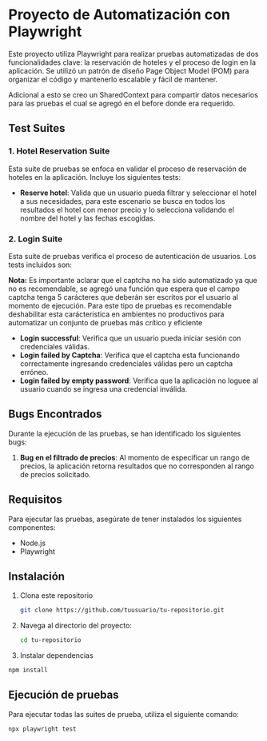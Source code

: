 # Proyecto de Automatización con Playwright

Este proyecto utiliza Playwright para realizar pruebas automatizadas de dos funcionalidades clave: la reservación de hoteles y el proceso de login en la aplicación.
Se utilizó un patrón de diseño Page Object Model (POM) para organizar el código y mantenerlo escalable y fácil de mantener.

Adicional a esto se creo un SharedContext para compartir datos necesarios para las pruebas el cual se agregó en el before donde era requerido.


## Test Suites

### 1. Hotel Reservation Suite
Esta suite de pruebas se enfoca en validar el proceso de reservación de hoteles en la aplicación. Incluye los siguientes tests:

- **Reserve hotel**: Valida que un usuario pueda filtrar y seleccionar el hotel a sus necesidades, para este escenario se busca en todos los resultados el hotel con menor precio y lo selecciona validando el nombre del hotel y las fechas escogidas.

### 2. Login Suite
Esta suite de pruebas verifica el proceso de autenticación de usuarios. Los tests incluidos son:

**Nota:** Es importante aclarar que el captcha no ha sido automatizado ya que no es recomendable, se agregó una función que espera que el campo captcha tenga 5 carácteres que deberán ser escritos por el usuario al momento de ejecución. Para este tipo de pruebas es recomendable deshabilitar esta carácteristica en ambientes no productivos para automatizar un conjunto de pruebas más crítico y eficiente

- **Login successful**: Verifica que un usuario pueda iniciar sesión con credenciales válidas.
- **Login failed by Captcha**: Verifica que el captcha esta funcionando correctamente ingresando credenciales válidas pero un captcha erróneo.
- **Login failed by empty password**: Verifica que la aplicación no loguee al usuario cuando se ingresa una credencial inválida.

## Bugs Encontrados

Durante la ejecución de las pruebas, se han identificado los siguientes bugs:

1. **Bug en el filtrado de precios**: Al momento de especificar un rango de precios, la aplicación retorna resultados que no corresponden al rango de precios solicitado.


## Requisitos

Para ejecutar las pruebas, asegúrate de tener instalados los siguientes componentes:

- Node.js
- Playwright

## Instalación

1. Clona este repositorio

   ```bash
   git clone https://github.com/tuusuario/tu-repositorio.git
   ```

1. Navega al directorio del proyecto:

   ```bash
   cd tu-repositorio
   ```

1. Instalar dependencias

```bash
npm install
```

## Ejecución de pruebas
Para ejecutar todas las suites de prueba, utiliza el siguiente comando:

```bash
npx playwright test
```